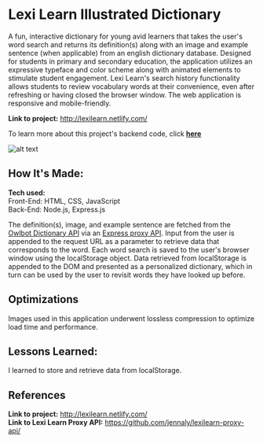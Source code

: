 # Lexi Learn Illustrated Dictionary
A fun, interactive dictionary for young avid learners that takes the user's word search and returns its definition(s) along with an image and example sentence (when applicable) from an english dictionary database. Designed for students in primary and secondary education, the application utilizes an expressive typeface and color scheme along with animated elements to stimulate student engagement. Lexi Learn's search history functionality allows students to review vocabulary words at their convenience, even after refreshing or having closed the browser window. The web application is responsive and mobile-friendly.

**Link to project:** http://lexilearn.netlify.com/

To learn more about this project's backend code, click <a href="https://github.com/jennaly/lexilearn-proxy-api/">**here**</a>

![alt text](https://github.com/jennaly/lexilearn-dictionary/blob/main/img/lexilearn-min.gif?raw=true)

## How It's Made:

**Tech used:** <br>
Front-End: HTML, CSS, JavaScript <br>
Back-End: Node.js, Express.js 

The definition(s), image, and example sentence are fetched from the <a href="https://owlbot.info/">Owlbot Dictionary API</a> via an <a href="https://github.com/jennaly/lexilearn-proxy-api/blob/main/README.md">Express proxy API</a>. Input from the user is appended to the request URL as a parameter to retrieve data that corresponds to the word. Each word search is saved to the user's browser window using the localStorage object. Data retrieved from localStorage is appended to the DOM and presented as a personalized dictionary, which in turn can be used by the user to revisit words they have looked up before.

## Optimizations

Images used in this application underwent lossless compression to optimize load time and performance. 

## Lessons Learned:

I learned to store and retrieve data from localStorage.

## References

**Link to project:** http://lexilearn.netlify.com/ <br>
**Link to Lexi Learn Proxy API:** https://github.com/jennaly/lexilearn-proxy-api/



